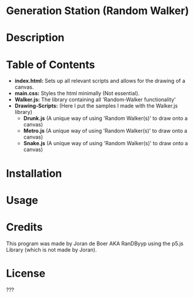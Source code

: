 # Generation Station (Random Walker)

# Description

# Table of Contents
- **index.html:** Sets up all relevant scripts and allows for the drawing of a canvas.
- **main.css:** Styles the html minimally (Not essential).
- **Walker.js:** The library containing all 'Random-Walker functionality'
- **Drawing-Scripts:** (Here I put the samples I made with the Walker.js library)
    - **Drunk.js** (A unique way of using 'Random Walker(s)' to draw onto a canvas)
    - **Metro.js** (A unique way of using 'Random Walker(s)' to draw onto a canvas)
    - **Snake.js** (A unique way of using 'Random Walker(s)' to draw onto a canvas)
    
# Installation


# Usage

# Credits
This program was made by Joran de Boer AKA RanDByyp using the p5.js Library (which is not made by Joran).

# License
???
